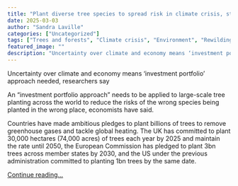 ```yaml
---
title: "Plant diverse tree species to spread risk in climate crisis, study says"
date: 2025-03-03
author: "Sandra Laville"
categories: ["Uncategorized"]
tags: ["Trees and forests", "Climate crisis", "Environment", "Rewilding", "UK news", "World news", "Greenhouse gas emissions"]
featured_image: ""
description: "Uncertainty over climate and economy means ‘investment portfolio’ approach needed, researchers sayAn “investment portfolio approach” needs to be applied to larg..."
---
```


Uncertainty over climate and economy means ‘investment portfolio’ approach needed, researchers say

An “investment portfolio approach” needs to be applied to large-scale tree planting across the world to reduce the risks of the wrong species being planted in the wrong place, economists have said.

Countries have made ambitious pledges to plant billions of trees to remove greenhouse gases and tackle global heating. The UK has committed to plant 30,000 hectares (74,000 acres) of trees each year by 2025 and maintain the rate until 2050, the European Commission has pledged to plant 3bn trees across member states by 2030, and the US under the previous administration committed to planting 1bn trees by the same date.

[Continue reading...](https://www.theguardian.com/environment/2025/mar/03/plant-diverse-tree-species-spread-risk-climate-crisis-study)
